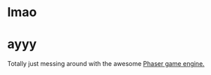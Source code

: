 # lmao
ayyy
====
Totally just messing around with the awesome [Phaser game engine.](https://phaser.io/)
